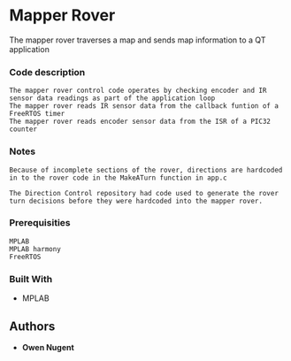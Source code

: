 # Mapper Rover

The mapper rover traverses a map and sends map information to a QT application

### Code description
	The mapper rover control code operates by checking encoder and IR sensor data readings as part of the application loop
	The mapper rover reads IR sensor data from the callback funtion of a FreeRTOS timer
	The mapper rover reads encoder sensor data from the ISR of a PIC32 counter

### Notes
	Because of incomplete sections of the rover, directions are hardcoded in to the rover code in the MakeATurn function in app.c
	
	The Direction Control repository had code used to generate the rover turn decisions before they were hardcoded into the mapper rover.

### Prerequisities

	MPLAB
	MPLAB harmony 
	FreeRTOS

### Built With

* MPLAB

## Authors

* **Owen Nugent**
